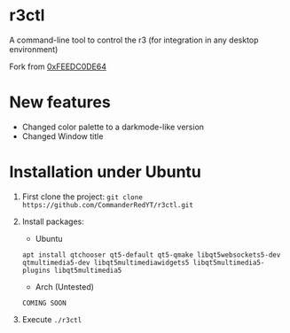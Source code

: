 # r3ctl
A command-line tool to control the r3 (for integration in any desktop environment)

Fork from [0xFEEDC0DE64](https://github.com/0xFEEDC0DE64/r3ctl)

# New features
- Changed color palette to a darkmode-like version
- Changed Window title

# Installation under Ubuntu
1. First clone the project: 
`git clone https://github.com/CommanderRedYT/r3ctl.git`

2. Install packages:
    - Ubuntu
    ```shell
    apt install qtchooser qt5-default qt5-qmake libqt5websockets5-dev qtmultimedia5-dev libqt5multimediawidgets5 libqt5multimedia5-plugins libqt5multimedia5
    ```
    - Arch (Untested)
    ```shell
    COMING SOON
    ```

3. Execute `./r3ctl`
